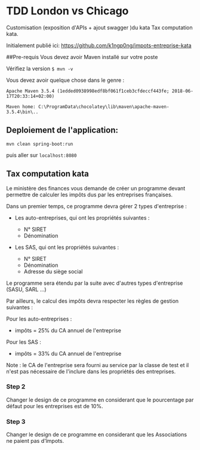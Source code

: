 # TDD London vs Chicago

Customisation (exposition d'APIs + ajout swagger )du kata Tax computation kata.

Initialement publié ici: https://github.com/k1ngp0ng/impots-entreprise-kata

##Pre-requis 
 Vous devez avoir Maven installé sur votre poste
 
 Vérifiez la version `$ mvn -v`
 
 Vous devez avoir quelque chose dans le genre :
 
 `Apache Maven 3.5.4 (1edded0938998edf8bf061f1ceb3cfdeccf443fe; 2018-06-17T20:33:14+02:00)`
 
 `Maven home: C:\ProgramData\chocolatey\lib\maven\apache-maven-3.5.4\bin\..`
 

## Deploiement de l'application: 
`mvn clean spring-boot:run`

puis aller sur `localhost:8080`

## Tax computation kata

Le ministère des finances vous demande de créer un programme devant permettre de
calculer les impôts dus par les entreprises françaises.


Dans un premier temps, ce programme devra gérer 2 types d'entreprise :
* Les auto-entreprises, qui ont les propriétés suivantes :
   * N° SIRET
   * Dénomination

* Les SAS, qui ont les propriétés suivantes :
   * N° SIRET
   * Dénomination
   * Adresse du siège social

Le programme sera étendu par la suite avec d'autres types d'entreprise (SASU, SARL ...)

Par ailleurs, le calcul des impôts devra respecter les règles de gestion suivantes :

Pour les auto-entreprises :
* impôts = 25% du CA annuel de l'entreprise

Pour les SAS :
* impôts = 33% du CA annuel de l'entreprise

Note : le CA de l'entreprise sera fourni au service par la classe de test et il n'est pas
nécessaire de l'inclure dans les propriétés des entreprises.


### Step 2

Changer le design de ce programme en considerant que le pourcentage par défaut pour les entreprises est de 10%.

### Step 3

Changer le design de ce programme en considerant que les Associations ne paient pas d'împots.
